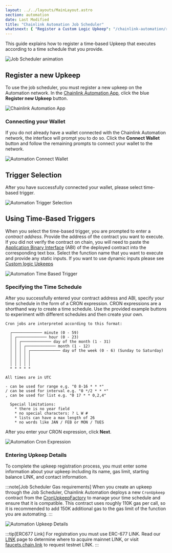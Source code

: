 ```yaml
---
layout: ../../layouts/MainLayout.astro
section: automation
date: Last Modified
title: "Chainlink Automation Job Scheduler"
whatsnext: { "Register a Custom Logic Upkeep": "/chainlink-automation/register-upkeep/" }
---
```


This guide explains how to register a time-based Upkeep that executes according to a time schedule that you provide.

![Job Scheduler animation](/images/contract-devs/automation/auto-job-scheduler.gif)

## Register a new Upkeep

To use the job scheduler, you must register a new upkeep on the Automation network. In the [Chainlink Automation App](https://automation.chain.link/), click the blue **Register new Upkeep** button.

![Chainlink Automation App](/images/contract-devs/automation/auto-ui-home.png)

### Connecting your Wallet

If you do not already have a wallet connected with the Chainlink Automation network, the interface will prompt you to do so. Click the **Connect Wallet** button and follow the remaining prompts to connect your wallet to the network.

![Automation Connect Wallet](/images/contract-devs/automation/auto-ui-wallet.png)

## Trigger Selection

After you have successfully connected your wallet, please select time-based trigger.

![Automation Trigger Selection](/images/contract-devs/automation/auto-ui-pick.png)

## Using Time-Based Triggers

When you select the time-based trigger, you are prompted to enter a _contract address_. Provide the address of the contract you want to execute. If you did not verify the contract on chain, you will need to paste the [Application Binary Interface](https://docs.soliditylang.org/en/develop/abi-spec.html) (ABI) of the deployed contract into the corresponding text box. Select the function name that you want to execute and provide any static inputs. If you want to use dynamic inputs please see [Custom logic Upkeeps](/chainlink-automation/register-upkeep/)

![Automation Time Based Trigger](/images/contract-devs/automation/automation-time-based-trigger.png)

### Specifying the Time Schedule

After you successfully entered your contract address and ABI, specify your time schedule in the form of a CRON expression. CRON expressions are a shorthand way to create a time schedule. Use the provided example buttons to experiment with different schedules and then create your own.

```
Cron jobs are interpreted according to this format:

  ┌───────────── minute (0 - 59)
  │ ┌───────────── hour (0 - 23)
  │ │ ┌───────────── day of the month (1 - 31)
  │ │ │ ┌───────────── month (1 - 12)
  │ │ │ │ ┌───────────── day of the week (0 - 6) (Sunday to Saturday)
  │ │ │ │ │
  │ │ │ │ │
  │ │ │ │ │
  * * * * *

All times are in UTC

- can be used for range e.g. "0 8-16 * * *"
/ can be used for interval e.g. "0 */2 * * *"
, can be used for list e.g. "0 17 * * 0,2,4"

  Special limitations:
    * there is no year field
    * no special characters: ? L W #
    * lists can have a max length of 26
    * no words like JAN / FEB or MON / TUES
```

After you enter your CRON expression, click **Next**.

![Automation Cron Expression](/images/contract-devs/automation/automation-cron-expression.png)

### Entering Upkeep Details

To complete the upkeep registration process, you must enter some information about your upkeep including its name, gas limit, starting balance LINK, and contact information.

:::note[Job Scheduler Gas requirements]
When you create an upkeep through the Job Scheduler, Chainlink Automation deploys a new `CronUpkeep` contract from the [CronUpkeepFactory](https://github.com/smartcontractkit/chainlink/blob/d5a253fb6959104844eda8479c08909a76a6fea7/contracts/src/v0.8/automation/upkeeps/CronUpkeepFactory.sol) to manage your time schedule and ensure that it is compatible. This contract uses roughly 110K gas per call, so it is recommended to add 150K additional gas to the gas limit of the function you are automating.
:::

![Automation Upkeep Details](/images/contract-devs/automation/automation-upkeep-details.png)

:::tip[ERC677 Link]
For registration you must use ERC-677 LINK. Read our [LINK](/resources/link-token-contracts/) page to determine where to acquire mainnet LINK, or visit [faucets.chain.link](https://faucets.chain.link/) to request testnet LINK.
:::
